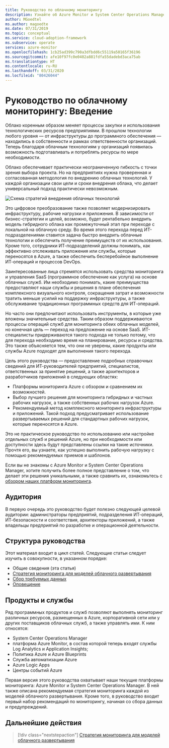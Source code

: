 ```yaml
---
title: Руководство по облачному мониторингу
description: Узнайте об Azure Monitor и System Center Operations Manager и ознакомьтесь с рекомендуемой стратегией мониторинга для каждой модели облачного развертывания.
author: MGoedtel
ms.author: magoedte
ms.date: 07/31/2019
ms.topic: conceptual
ms.service: cloud-adoption-framework
ms.subservice: operate
services: azure-monitor
ms.openlocfilehash: 1cb25ad399c790a3dfbdd6c55119a50165f36196
ms.sourcegitcommit: afe10f97fc0e0402a881fdfa55dadebd3aca75ab
ms.translationtype: HT
ms.contentlocale: ru-RU
ms.lasthandoff: 03/31/2020
ms.locfileid: "80426044"
---
```

# <a name="cloud-monitoring-guide-introduction"></a>Руководство по облачному мониторингу: Введение

Облако коренным образом меняет процессы закупки и использования технологических ресурсов предприятиями. В прошлом технологии любого уровня — от инфраструктуры до программного обеспечения — находились в собственности и рамках ответственности организаций. Теперь благодаря облачным технологиям у организаций появилась возможность подготавливать и потреблять ресурсы по мере необходимости.

Облако обеспечивает практически неограниченную гибкость с точки зрения выбора проекта. Но на предприятиях нужна проверенная и согласованная методология по внедрению облачных технологий. У каждой организации свои цели и сроки внедрения облака, что делает универсальный подход практически невозможным.

![Схема стратегий внедрения облачных технологий](./media/monitoring-management-guidance-cloud-and-on-premises/introduction-cloud-adoption.png)

Это цифровое преобразование также позволяет модернизировать инфраструктуру, рабочие нагрузки и приложения. В зависимости от бизнес-стратегии и целей, возможно, будет рентабельно внедрить модель гибридного облака как промежуточный этап при переходе с локальной на облачную среду. Во время этого перехода перед ИТ-подразделениями ставится задача быстро внедрить облачные технологии и обеспечить получение преимуществ от их использования. Кроме того, сотрудники ИТ-подразделений должны понимать, как эффективно отслеживать приложения или службы, которые переносятся в Azure, а также обеспечить бесперебойное выполнение ИТ-операций и процессов DevOps.

Заинтересованные лица стремятся использовать средства мониторинга и управления SaaS (программное обеспечение как услуга) на основе облачных служб. Им необходимо понимать, какие преимущества предоставляют наши службы и решения в плане обеспечения комплексного визуального контроля, сокращения затрат и возможности тратить меньше усилий на поддержку инфраструктуры, а также обслуживание традиционных программных средств для ИТ-операций.

Но часто они предпочитают использовать инструменты, в которые уже вложены значительные средства. Таким образом поддерживаются процессы операций служб для мониторинга обеих облачных моделей, но конечная цель — переход на предложение на основе SaaS. ИТ-специалисты придерживаются такого подхода не только потому, что для перехода необходимо время на планирование, ресурсы и средства. Это также объясняется тем, что они не уверены, какие продукты или службы Azure подходят для выполнения такого перехода.

Цель этого руководства — предоставление подробных справочных сведений для ИТ-руководителей предприятий, специалистов, ответственных за принятие решений, а также архитекторов и разработчиков приложений в следующих областях:

* Платформы мониторинга Azure с обзором и сравнением их возможностей.
* Выбор лучшего решения для мониторинга гибридных и частных рабочих нагрузок, а также собственных рабочих нагрузок Azure.
* Рекомендуемый метод комплексного мониторинга инфраструктуры и приложений. Такой подход предусматривает использование развертываемых решений для стандартных рабочих нагрузок, которые переносятся в Azure.

Это не практическое руководство по использованию или настройке отдельных служб и решений Azure, но при необходимости или доступности здесь будут представлены ссылки на такие источники. Прочтя его, вы узнаете, как успешно выполнить рабочую нагрузку с помощью рекомендуемых приемов и шаблонов.

Если вы не знакомы с Azure Monitor и System Center Operations Manager, хотите получить более полное представление о том, что делает эти решения уникальными, а также сравнить их, ознакомьтесь с [обзором наших платформ мониторинга](./platform-overview.md).

## <a name="audience"></a>Аудитория

В первую очередь это руководство будет полезно следующей целевой аудитории: администраторы предприятий, подразделения ИТ-операций, ИТ-безопасности и соответствия, архитекторы приложений, а также владельцы предприятий по разработке и операционной деятельности.

## <a name="how-this-guide-is-structured"></a>Структура руководства

Этот материал входит в цикл статей. Следующие статьи следует изучить в совокупности, в указанном порядке:

* Общие сведения (эта статья)
* [Стратегия мониторинга для моделей облачного развертывания](./cloud-models-monitor-overview.md)
* [Сбор требуемых данных](./data-collection.md)
* [Оповещение](./alerting.md)

## <a name="products-and-services"></a>Продукты и службы

Ряд программных продуктов и служб позволяют выполнять мониторинг различных ресурсов, размещенных в Azure, корпоративной сети или у других поставщиков облачных служб, а также управлять ими. К ним относятся:

* System Center Operations Manager
* платформа Azure Monitor, в состав которой теперь входят службы Log Analytics и Application Insights;
* Политика Azure и Azure Blueprints
* Служба автоматизации Azure
* Azure Logic Apps
* Центры событий Azure

Первая версия этого руководства охватывает наши текущие платформы мониторинга: Azure Monitor и System Center Operations Manager. В ней также описана рекомендуемая стратегия мониторинга каждой из моделей облачного развертывания. Кроме того, в руководство входит первый набор рекомендаций по мониторингу, начиная со сбора данных и предупреждений.

## <a name="next-steps"></a>Дальнейшие действия

> [!div class="nextstepaction"]
> [Стратегия мониторинга для моделей облачного развертывания](./cloud-models-monitor-overview.md)
